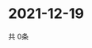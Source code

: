 # 2021-12-19
  共 0条

  <!-- BEGIN -->
  <!-- 最后更新时间Sun Dec 19 2021 12:07:29 GMT+0000 (Coordinated Universal Time) -->
  
  <!-- END -->
  
  
